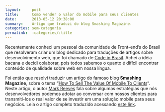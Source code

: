 ```yaml
---
layout:     post
title:      Como vender o valor do mobile para seus clientes
date:       2013-05-12 20:38:00
summary:    Artigo que traduzi do blog Smashing Magazine.
categories: sem-categoria
permalink:  :categories/:title
---
```




Recentemente conheci um pessoal da comunidade de Front-end’s do Brasil que resolveram criar um blog dedicado para traduções de artigos sobre desenvolvimento web, que foi chamado de [Code in Brasil](https://codeinbrasil.wordpress.com). Achei a idéia bacana e decidi colaborar, pois todos sabemos o quanto é difícil encontrar  conteúdo de qualidade sobre web em nossa língua.

Foi então que resolvi traduzir um artigo do famoso blog **Smashing Magazine**, sobre o tema “[How To Sell The Value Of Mobile To Clients](http://www.smashingmagazine.com/2013/04/05/how-to-sell-the-value-of-mobile-to-clients/)“. Neste artigo, o autor [Mark Reeves](http://blog.henriquesilverio.com/page/2/www.twitter.com/circa1977) fala sobre algumas estratégias que nós desenvolvedores podemos adotar ao conversar com nossos clientes para transmiti-los o real valor de se investir em uma solução mobile para seus negócios. Leia o artigo completo traduzido acessando [este link](https://codeinbrasil.wordpress.com/2013/05/08/como-vender-o-valor-do-mobile-para-seus-clientes/).
